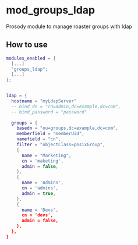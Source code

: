 mod_groups_ldap
===============

Prosody module to manage roaster groups with ldap

How to use
----------

```lua
modules_enabled = {
  [...]
  "groups_ldap";
  [...]
};


ldap = {
  hostname = "myLdapServer"
  -- bind_dn = "cn=admin,dc=example,dc=com",
  -- bind_password = "password"
  
  groups = {
    basedn = "ou=groups,dc=example,dc=com",
    memberfield = "memberUid",
    namefield = "cn",
    filter = "objectClass=posixGroup",
    {
      name = "Marketing",
      cn = 'maketing',
      admin = false,
    },
    {
      name = 'Admins',
      cn = 'admins',
      admin = true,
    },
    {
      name = 'Devs",
      cn = 'devs',
      admin = false,
    },
  },
}
```
